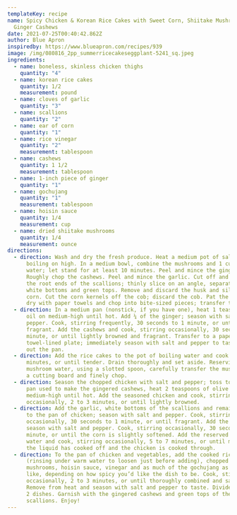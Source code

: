 ```yaml
---
templateKey: recipe
name: Spicy Chicken & Korean Rice Cakes with Sweet Corn, Shiitake Mushrooms &
  Ginger Cashews
date: 2021-07-25T00:40:42.862Z
author: Blue Apron
inspiredby: https://www.blueapron.com/recipes/939
image: /img/080816_2pp_summerricecakeseggplant-5241_sq.jpeg
ingredients:
  - name: boneless, skinless chicken thighs
    quantity: "4"
  - name: korean rice cakes
    quantity: 1/2
    measurement: pound
  - name: cloves of garlic
    quantity: "3"
  - name: scallions
    quantity: "2"
  - name: ear of corn
    quantity: "1"
  - name: rice vinegar
    quantity: "2"
    measurement: tablespoon
  - name: cashews
    quantity: 1 1/2
    measurement: tablespoon
  - name: 1-inch piece of ginger
    quantity: "1"
  - name: gochujang
    quantity: "1"
    measurement: tablespoon
  - name: hoisin sauce
    quantity: 1/4
    measurement: cup
  - name: dried shiitake mushrooms
    quantity: 1/4
    measurement: ounce
directions:
  - direction: Wash and dry the fresh produce. Heat a medium pot of salted water to
      boiling on high. In a medium bowl, combine the mushrooms and 1 cup of hot
      water; let stand for at least 10 minutes. Peel and mince the ginger.
      Roughly chop the cashews. Peel and mince the garlic. Cut off and discard
      the root ends of the scallions; thinly slice on an angle, separating the
      white bottoms and green tops. Remove and discard the husk and silk of the
      corn. Cut the corn kernels off the cob; discard the cob. Pat the chicken
      dry with paper towels and chop into bite-sized pieces; transfer to a bowl.
  - direction: In a medium pan (nonstick, if you have one), heat 1 teaspoon of olive
      oil on medium-high until hot. Add ¼ of the ginger; season with salt and
      pepper. Cook, stirring frequently, 30 seconds to 1 minute, or until
      fragrant. Add the cashews and cook, stirring occasionally, 30 seconds to 1
      minute, or until lightly browned and fragrant. Transfer to a paper
      towel-lined plate; immediately season with salt and pepper to taste. Wipe
      out the pan.
  - direction: Add the rice cakes to the pot of boiling water and cook 2 to 3
      minutes, or until tender. Drain thoroughly and set aside. Reserving the
      mushroom water, using a slotted spoon, carefully transfer the mushrooms to
      a cutting board and finely chop.
  - direction: Season the chopped chicken with salt and pepper; toss to coat. In the
      pan used to make the gingered cashews, heat 2 teaspoons of olive oil on
      medium-high until hot. Add the seasoned chicken and cook, stirring
      occasionally, 2 to 3 minutes, or until lightly browned.
  - direction: Add the garlic, white bottoms of the scallions and remaining ginger
      to the pan of chicken; season with salt and pepper. Cook, stirring
      occasionally, 30 seconds to 1 minute, or until fragrant. Add the corn;
      season with salt and pepper. Cook, stirring occasionally, 30 seconds to 1
      minute, or until the corn is slightly softened. Add the reserved mushroom
      water and cook, stirring occasionally, 5 to 7 minutes, or until most of
      the liquid has cooked off and the chicken is cooked through.
  - direction: To the pan of chicken and vegetables, add the cooked rice cakes
      (rinsing under warm water to loosen just before adding), chopped
      mushrooms, hoisin sauce, vinegar and as much of the gochujang as you’d
      like, depending on how spicy you’d like the dish to be. Cook, stirring
      occasionally, 2 to 3 minutes, or until thoroughly combined and saucy.
      Remove from heat and season with salt and pepper to taste. Divide between
      2 dishes. Garnish with the gingered cashews and green tops of the
      scallions. Enjoy!
---
```

